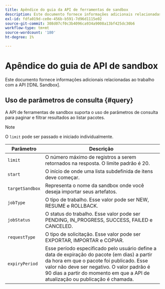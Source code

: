 ```yaml
---
title: Apêndice do guia da API de ferramentas de sandbox
description: Este documento fornece informações adicionais relacionadas ao trabalho com a API de ferramentas de sandbox.
exl-id: fdfa019d-ce0e-456b-b591-7d96d1115e02
source-git-commit: 308d07cf0c3b4096ca934a9008a13bf425dc30b6
workflow-type: tm+mt
source-wordcount: '180'
ht-degree: 1%

---
```


# Apêndice do guia de API de sandbox

Este documento fornece informações adicionais relacionadas ao trabalho com a API [!DNL Sandbox].

## Uso de parâmetros de consulta {#query}

A API de ferramentas de sandbox suporta o uso de parâmetros de consulta para paginar e filtrar resultados ao listar pacotes.

>[!NOTE]
>
>O `limit` pode ser passado e iniciado individualmente.

| Parâmetro | Descrição |
| --- | --- |
| `limit` | O número máximo de registros a serem retornados na resposta. O limite padrão é 20. |
| `start` | O início de onde uma lista subdefinida de itens deve começar. |
| `targetSandbox` | Representa o nome da sandbox onde você deseja importar seus artefatos. |
| `jobType` | O tipo de trabalho. Esse valor pode ser NEW, RESUME e ROLLBACK. |
| `jobStatus` | O status do trabalho. Esse valor pode ser PENDING, IN_PROGRESS, SUCCESS, FAILED e CANCELED. |
| `requestType` | O tipo de solicitação. Esse valor pode ser EXPORTAR, IMPORTAR e COPIAR. |
| `expiryPeriod ` | Esse período especificado pelo usuário define a data de expiração do pacote (em dias) a partir da hora em que o pacote foi publicado. Esse valor não deve ser negativo. O valor padrão é 90 dias a partir do momento em que a API de atualização ou publicação é chamada. |
